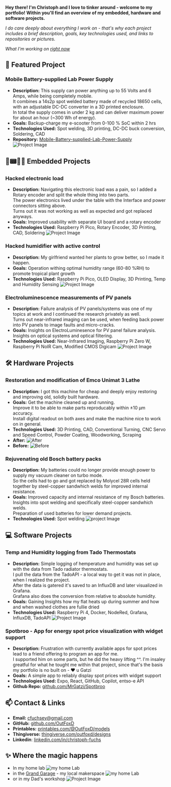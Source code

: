 **Hey there! I'm Christoph and I love to tinker around - welcome to my portfolio! Within you'll find an overview of my embedded, hardware and software projects.**

*I do care deeply about everything I work on - that's why each project includes a brief description, goals, key technologies used, and links to repositories or pictures.*

*What I'm working on [right now](https://protofox.at/now/)*

## 🚀 Featured Project

### **Mobile Battery-supplied Lab Power Supply**
- **Description:** This supply can power anything up to 55 Volts and 6 Amps, while being completely mobile.  
It combines a 14s2p spot welded battery made of recycled 18650 cells, with an adjustable DC-DC converter in a 3D printed enclosure.  
In total the supply comes in under 2 kg and can deliver maximum power for about an hour (~300 Wh of energy).
- **Goals:** Backup-charge my e-scooter from 0-100 % SoC within 2 hrs
- **Technologies Used:**  Spot welding, 3D printing, DC-DC buck conversion, Soldering, CAD
- **Repository:** [Mobile-Battery-supplied-Lab-Power-Supply](https://github.com/OutFoxD/Mobile-Battery-supplied-Lab-Power-Supply)
![Project Image](docs/ScooterBatt3.jpg)

## 🔋📟🤖🔌 Embedded Projects

### **Hacked electronic load**
- **Description:** Navigating this electronic load was a pain, so I added a Rotary encoder and split the whole thing into two parts.  
The power electronics lived under the table with the Interface and power connectors sitting above.  
Turns out it was not working as well as expected and got replaced anyways.
- **Goals:** Improved usability with separate UI board and a rotary encoder
- **Technologies Used:**  Raspberry Pi Pico, Rotary Encoder, 3D Printing, CAD, Soldering
![Project Image](docs/ElectronicLoad.jpg)

### **Hacked humidifier with active control**
- **Description:** My girlfriend wanted her plants to grow better, so I made it happen.
- **Goals:** Operation withing optimal humidity range (60-80 %RH) to promote tropical plant growth
- **Technologies Used:**  Raspberry Pi Pico, OLED Display, 3D Printing, Temp and Humidity Sensing
![Project Image](docs/HumidityControl.jpg)
 
### **Electroluminescence measurements of PV panels**
- **Description:** Failure analysis of PV panels/systems was one of my topics at work and I continued the research privately as well.  
Turns out near-infrared imaging can be used, when feeding back power into PV panels to image faults and micro-cracks.
- **Goals:** Insights on ElectroLuminesence for PV panel failure analysis.  
Insights on optical systems and optical filtering.
- **Technologies Used:** Near-Infrared Imaging, Raspberry Pi Zero W, Raspberry Pi NoIR Cam, Modified CMOS Digicam
![Project Image](docs/ElectroLuminesence.JPG)

## 🛠️ Hardware Projects

### **Restoration and modification of Emco Unimat 3 Lathe**
- **Description:** I got this machine for cheap and deeply enjoy restoring and improving old, solidly built hardware. 
- **Goals:** Get the machine cleaned up and running.  
Improve it to be able to make parts reproducably within ±10 µm accuracy.  
Install digital readout on both axes and make the machine nice to work on in general.
- **Technologies Used:** 3D Printing, CAD, Conventional Turning, CNC Servo and Speed Control, Powder Coating, Woodworking, Scraping 
- **After:** ![After](docs/EmcoUnimat3After.jpg)
- **Before:** ![Before](docs/EmcoUnimat3Before.jpg)

### **Rejuvenating old Bosch battery packs**
- **Description:** My batteries could no longer provide enough power to supply my vacuum cleaner on turbo mode.  
So the cells had to go and got replaced by Molycel 28R cells held together by steel-copper sandwhich welds for improved internal resistance.
- **Goals:** Improved capacity and internal resistance of my Bosch batteries.  
Insights into spot welding and specifically steel-copper sandwhich welds.  
Preparation of used batteries for lower demand projects.
- **Technologies Used:**  Spot welding
![project Image](docs/BoschBatt2.jpg)

## 💻 Software Projects

### **Temp and Humidity logging from Tado Thermostats**
- **Description:** Simple logging of hemperature and humidity was set up with the data from Tado radiator thermostats.  
I pull the data from the TadoAPI - a local way to get it was not in place, when I realized the project.  
After the data is gatered it's saved to an InfluxDB and later visualized in Grafana.  
Grafana also does the conversion from relative to absolute humidity.
- **Goals:** Gaining Insights how my flat heats up during summer and how and when washed clothes are fullie dried
- **Technologies Used:** Raspberry Pi 4, Docker, NodeRed, Grafana, InfluxDB, TadoAPI
![Project Image](docs/GrafanaTemperatures.jpg)

### **Spotbroo - App for energy spot price visualization with widget support**
- **Description:** Frustration with currently available apps for spot prices lead to a friend offering to program an app for me.  
I supported him on some parts, but he did the heavy lifting ^^. 
I'm insaley greatful for what he tought me within that project, since that's the basis my portfolio is no built on - ❤️ u Gatzi
- **Goals:** A simple app to reliably display spot prices with widget support
- **Technologies Used:** Expo, React, GitHub, Copilot, entso-e API
- **Github Repo:** [github.com/MrGatzi/Spotbroo](https://github.com/MrGatzi/SpotBroo) 

## 📫 Contact & Links
- **Email:** cfuchsey@gmail.com
- **GitHub:** [github.com/OutFoxD](https://github.com/outfoxd)
- **Printables:** [printables.com/@OutFoxD/models](https://www.printables.com/@OutFoxD/models)
- **Thingiverse:** [thingiverse.com/outfoxd/designs](https://www.thingiverse.com/outfoxd/designs)
- **Linkedin**: [linkedin.com/in/christoph-fuchs](https://www.linkedin.com/in/christoph-fuchs-5b9b18214/)

## ✨ Where the magic happens
- In my home lab
![my home Lab](docs/HomeLab.jpg)
- in the [Grand Garage](https://grandgarage.eu/) - my local makerspace
![my home Lab](docs/MeGG.jpg)
- or in my Dad's workshop 
![Project Image](docs/EmcoCompact5.jpg)
